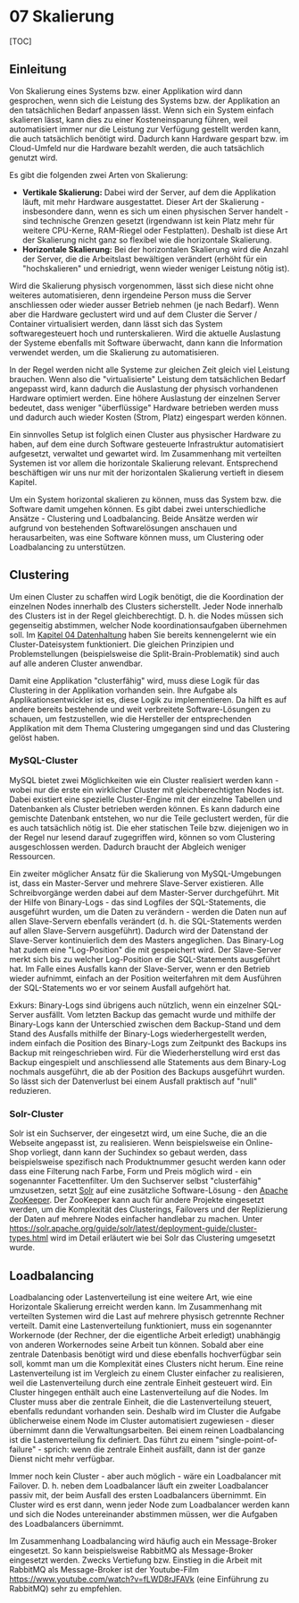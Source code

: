 # 07 Skalierung
[TOC]

## Einleitung
Von Skalierung eines Systems bzw. einer Applikation wird dann gesprochen, wenn sich die Leistung des Systems bzw. der Applikation an den tatsächlichen Bedarf anpassen lässt. Wenn sich ein System einfach skalieren lässt, kann dies zu einer Kosteneinsparung führen, weil automatisiert immer nur die Leistung zur Verfügung gestellt werden kann, die auch tatsächlich benötigt wird. Dadurch kann Hardware gespart bzw. im Cloud-Umfeld nur die Hardware bezahlt werden, die auch tatsächlich genutzt wird.

Es gibt die folgenden zwei Arten von Skalierung:
* **Vertikale Skalierung:** Dabei wird der Server, auf dem die Applikation läuft, mit mehr Hardware ausgestattet. Dieser Art der Skalierung - insbesondere dann, wenn es sich um einen physischen Server handelt - sind technische Grenzen gesetzt (irgendwann ist kein Platz mehr für weitere CPU-Kerne, RAM-Riegel oder Festplatten). Deshalb ist diese Art der Skalierung nicht ganz so flexibel wie die horizontale Skalierung.
* **Horizontale Skalierung:** Bei der horizontalen Skalierung wird die Anzahl der Server, die die Arbeitslast bewältigen verändert (erhöht für ein "hochskalieren" und erniedrigt, wenn wieder weniger Leistung nötig ist).

Wird die Skalierung physisch vorgenommen, lässt sich diese nicht ohne weiteres automatisieren, denn irgendeine Person muss die Server anschliessen oder wieder ausser Betrieb nehmen (je nach Bedarf). Wenn aber die Hardware geclustert wird und auf dem Cluster die Server / Container virtualisiert werden, dann lässt sich das System softwaregesteuert hoch und runterskalieren. Wird die aktuelle Auslastung der Systeme ebenfalls mit Software überwacht, dann kann die Information verwendet werden, um die Skalierung zu automatisieren.

In der Regel werden nicht alle Systeme zur gleichen Zeit gleich viel Leistung brauchen. Wenn also die "virtualisierte" Leistung dem tatsächlichen Bedarf angepasst wird, kann dadurch die Auslastung der physisch vorhandenen Hardware optimiert werden. Eine höhere Auslastung der einzelnen Server bedeutet, dass weniger "überflüssige" Hardware betrieben werden muss und dadurch auch wieder Kosten (Strom, Platz) eingespart werden können.

Ein sinnvolles Setup ist folglich einen Cluster aus physischer Hardware zu haben, auf dem eine durch Software gesteuerte Infrastruktur automatisiert aufgesetzt, verwaltet und gewartet wird. Im Zusammenhang mit verteilten Systemen ist vor allem die horizontale Skalierung relevant. Entsprechend beschäftigen wir uns nur mit der horizontalen Skalierung vertieft in diesem Kapitel.

Um ein System horizontal skalieren zu können, muss das System bzw. die Software damit umgehen können. Es gibt dabei zwei unterschiedliche Ansätze - Clustering und Loadbalancing. Beide Ansätze werden wir aufgrund von bestehenden Softwarelösungen anschauen und herausarbeiten, was eine Software können muss, um Clustering oder Loadbalancing zu unterstützen.

## Clustering
Um einen Cluster zu schaffen wird Logik benötigt, die die Koordination der einzelnen Nodes innerhalb des Clusters sicherstellt. Jeder Node innerhalb des Clusters ist in der Regel gleichberechtigt. D. h. die Nodes müssen sich gegenseitig abstimmen, welcher Node koordinationsaufgaben übernehmen soll. Im [Kapitel 04 Datenhaltung](../04%20Datenhaltung) haben Sie bereits kennengelernt wie ein Cluster-Dateisystem funktioniert. Die gleichen Prinzipien und Problemstellungen (beispielsweise die Split-Brain-Problematik) sind auch auf alle anderen Cluster anwendbar.

Damit eine Applikation "clusterfähig" wird, muss diese Logik für das Clustering in der Applikation vorhanden sein. Ihre Aufgabe als Applikationsentwickler ist es, diese Logik zu implementieren. Da hilft es auf andere bereits bestehende und weit verbreitete Software-Lösungen zu schauen, um festzustellen, wie die Hersteller der entsprechenden Applikation mit dem Thema Clustering umgegangen sind und das Clustering gelöst haben.

### MySQL-Cluster
MySQL bietet zwei Möglichkeiten wie ein Cluster realisiert werden kann - wobei nur die erste ein wirklicher Cluster mit gleichberechtigten Nodes ist. Dabei existiert eine spezielle Cluster-Engine mit der einzelne Tabellen und Datenbanken als Cluster betrieben werden können. Es kann dadurch eine gemischte Datenbank entstehen, wo nur die Teile geclustert werden, für die es auch tatsächlich nötig ist. Die eher statischen Teile bzw. diejenigen wo in der Regel nur lesend darauf zugegriffen wird, können so vom Clustering ausgeschlossen werden. Dadurch braucht der Abgleich weniger Ressourcen.

Ein zweiter möglicher Ansatz für die Skalierung von MySQL-Umgebungen ist, dass ein Master-Server und mehrere Slave-Server existieren. Alle Schreibvorgänge werden dabei auf dem Master-Server durchgeführt. Mit der Hilfe von Binary-Logs - das sind Logfiles der SQL-Statements, die ausgeführt wurden, um die Daten zu verändern - werden die Daten nun auf allen Slave-Servern ebenfalls verändert (d. h. die SQL-Statements werden auf allen Slave-Servern ausgeführt). Dadurch wird der Datenstand der Slave-Server kontinuierlich dem des Masters angeglichen. Das Binary-Log hat zudem eine "Log-Position" die mit gespeichert wird. Der Slave-Server merkt sich bis zu welcher Log-Position er die SQL-Statements ausgeführt hat. Im Falle eines Ausfalls kann der Slave-Server, wenn er den Betrieb wieder aufnimmt, einfach an der Position weiterfahren mit dem Ausführen der SQL-Statements wo er vor seinem Ausfall aufgehört hat.

Exkurs: Binary-Logs sind übrigens auch nützlich, wenn ein einzelner SQL-Server ausfällt. Vom letzten Backup das gemacht wurde und mithilfe der Binary-Logs kann der Unterschied zwischen dem Backup-Stand und dem Stand des Ausfalls mithilfe der Binary-Logs wiederhergestellt werden, indem einfach die Position des Binary-Logs zum Zeitpunkt des Backups ins Backup mit reingeschrieben wird. Für die Wiederherstellung wird erst das Backup eingespielt und anschliessend alle Statements aus dem Binary-Log nochmals ausgeführt, die ab der Position des Backups ausgeführt wurden. So lässt sich der Datenverlust bei einem Ausfall praktisch auf "null" reduzieren.

### Solr-Cluster
Solr ist ein Suchserver, der eingesetzt wird, um eine Suche, die an die Webseite angepasst ist, zu realisieren. Wenn beispielsweise ein Online-Shop vorliegt, dann kann der Suchindex so gebaut werden, dass beispielsweise spezifisch nach Produktnummer gesucht werden kann oder dass eine Filterung nach Farbe, Form und Preis möglich wird - ein sogenannter Facettenfilter. Um den Suchserver selbst "clusterfähig" umzusetzen, setzt [Solr](https://solr.apache.org) auf eine zusätzliche Software-Lösung - den [Apache ZooKeeper](https://zookeeper.apache.org/). Der ZooKeeper kann auch für andere Projekte eingesetzt werden, um die Komplexität des Clusterings, Failovers und der Replizierung der Daten auf mehrere Nodes einfacher handlebar zu machen. Unter https://solr.apache.org/guide/solr/latest/deployment-guide/cluster-types.html wird im Detail erläutert wie bei Solr das Clustering umgesetzt wurde.

<!--
Notizen (work in progress):
ev. noch Beschreibung zu Sessiondatenhandling im Zusammenhang mit Clustering ergänzen.

Das Clustering eines Filesystems ist im Vergleich zum Clustering einer Webapplikation mit User-Session noch relativ einfach umsetzbar. Wenn beispielsweise ein Webshop existiert, der die Daten von unangemeldeten Benutzern innerhalb der Benutzersession (in den Sessiondaten) ablegt und nicht in einer zentralen Datenbank, dann ist das Problem, dass die Session-Daten auf dem Node der die Anfrage als erstes bearbeitet abgelegt werden. Wenn der Benutzer beispielsweise Produkte in den Warenkorb legt und anschliessend weiter Einkaufen möchte und plötzlich der Node wechselt, der seine Anfragen bearbeitet, dann hat der neue Node die Session-Daten des alten Nodes nicht und wird dem Benutzer plötzlich wieder einen leeren Warenkorb zeigen. Damit das nicht geschieht, braucht es Logik, die die Session-Daten von einem Node zum anderen übergibt oder Logik, die die Sessiondaten zentral speichert. Die Logik muss auch im Falle eines Ausfalls funktionieren.

recherche zu Sessionhandling in verteilten Systemen: ev. gibt es da etwas Spannendes anzumerken
//-->


## Loadbalancing
Loadbalancing oder Lastenverteilung ist eine weitere Art, wie eine Horizontale Skalierung erreicht werden kann. Im Zusammenhang mit verteilten Systemen wird die Last auf mehrere physisch getrennte Rechner verteilt. Damit eine Lastenverteilung funktioniert, muss ein sogenannter Workernode (der Rechner, der die eigentliche Arbeit erledigt) unabhängig von anderen Workernodes seine Arbeit tun können. Sobald aber eine zentrale Datenbasis benötigt wird und diese ebenfalls hochverfügbar sein soll, kommt man um die Komplexität eines Clusters nicht herum. Eine reine Lastenverteilung ist im Vergleich zu einem Cluster einfacher zu realisieren, weil die Lastenverteilung durch eine zentrale Einheit gesteuert wird. Ein Cluster hingegen enthält auch eine Lastenverteilung auf die Nodes. Im Cluster muss aber die zentrale Einheit, die die Lastenverteilung steuert, ebenfalls redundant vorhanden sein. Deshalb wird im Cluster die Aufgabe üblicherweise einem Node im Cluster automatisiert zugewiesen - dieser übernimmt dann die Verwaltungsarbeiten. Bei einem reinen Loadbalancing ist die Lastenverteilung fix definiert. Das führt zu einem "single-point-of-failure" - sprich: wenn die zentrale Einheit ausfällt, dann ist der ganze Dienst nicht mehr verfügbar.

Immer noch kein Cluster - aber auch möglich - wäre ein Loadbalancer mit Failover. D. h. neben dem Loadbalancer läuft ein zweiter Loadbalancer passiv mit, der beim Ausfall des ersten Loadbalancers übernimmt. Ein Cluster wird es erst dann, wenn jeder Node zum Loadbalancer werden kann und sich die Nodes untereinander abstimmen müssen, wer die Aufgaben des Loadbalancers übernimmt.

Im Zusammenhang Loadbalancing wird häufig auch ein Message-Broker eingesetzt. So kann beispielsweise RabbitMQ als Message-Broker eingesetzt werden. Zwecks Vertiefung bzw. Einstieg in die Arbeit mit RabbitMQ als Message-Broker ist der Youtube-Film https://www.youtube.com/watch?v=fLWD8rJFAVk (eine Einführung zu RabbitMQ) sehr zu empfehlen.

<!--
Notizen (work in progress):
Aspekt von Sessiondaten und Node-Wechsel im LoadBalancing-Umfeld thematisieren

LoadBalancer mit Message-Broker -> ev. Übungsaufgabe dazu

Weiteres Beispiel horizontaler Skalierung?
//-->


